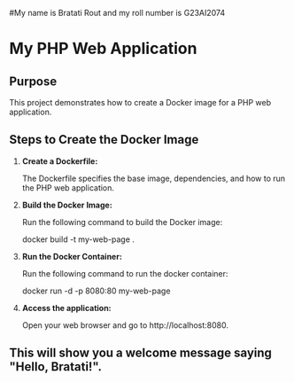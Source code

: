 #My name is Bratati Rout and my roll number is G23AI2074

# My PHP Web Application

## Purpose

This project demonstrates how to create a Docker image for a PHP web application.

## Steps to Create the Docker Image

1. **Create a Dockerfile:**

   The Dockerfile specifies the base image, dependencies, and how to run the PHP web application.

2. **Build the Docker Image:**

   Run the following command to build the Docker image:
   
   docker build -t my-web-page .

3. **Run the Docker Container:**

   Run the following command to run the docker container:
   
   docker run -d -p 8080:80 my-web-page

4. **Access the application:**

   Open your web browser and go to http://localhost:8080.

## This will show you a welcome message saying "Hello, Bratati!".


